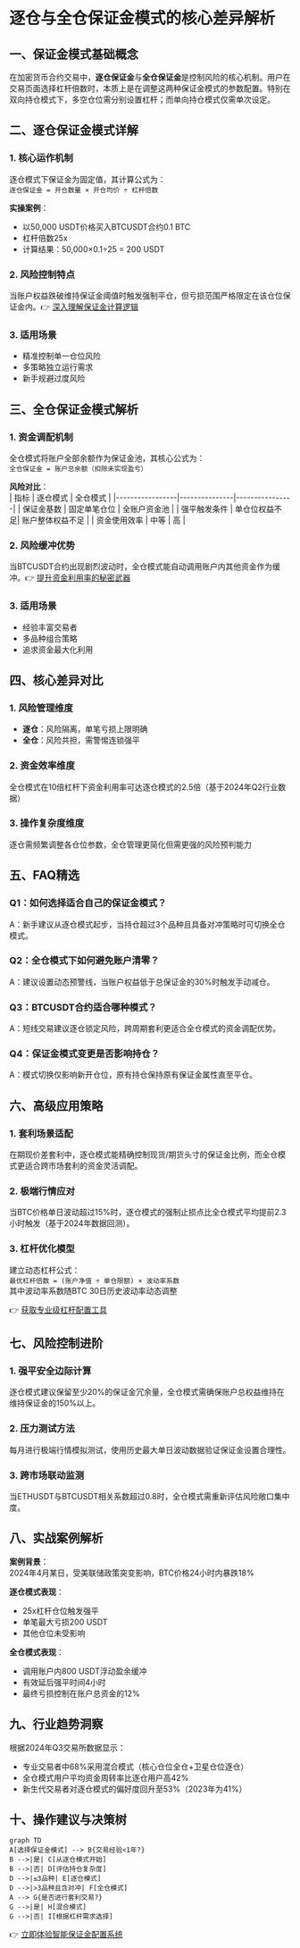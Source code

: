 # 逐仓与全仓保证金模式的核心差异解析

## 一、保证金模式基础概念
在加密货币合约交易中，**逐仓保证金**与**全仓保证金**是控制风险的核心机制。用户在交易页面选择杠杆倍数时，本质上是在调整这两种保证金模式的参数配置。特别在双向持仓模式下，多空仓位需分别设置杠杆；而单向持仓模式仅需单次设定。

## 二、逐仓保证金模式详解
### 1. 核心运作机制
逐仓模式下保证金为固定值，其计算公式为：  
`逐仓保证金 = 开仓数量 × 开仓均价 ÷ 杠杆倍数`

**实操案例**：  
- 以50,000 USDT价格买入BTCUSDT合约0.1 BTC  
- 杠杆倍数25x  
- 计算结果：50,000×0.1÷25 = 200 USDT  

### 2. 风险控制特点
当账户权益跌破维持保证金阈值时触发强制平仓，但亏损范围严格限定在该仓位保证金内。👉 [深入理解保证金计算逻辑](https://bit.ly/okx_welcome)

### 3. 适用场景
- 精准控制单一仓位风险  
- 多策略独立运行需求  
- 新手规避过度风险  

## 三、全仓保证金模式解析
### 1. 资金调配机制
全仓模式将账户全部余额作为保证金池，其核心公式为：  
`全仓保证金 = 账户总余额（扣除未实现盈亏）`

**风险对比**：  
| 指标            | 逐仓模式       | 全仓模式        |
|-----------------|---------------|----------------|
| 保证金基数      | 固定单笔仓位  | 全账户资金池   |
| 强平触发条件    | 单仓位权益不足| 账户整体权益不足 |
| 资金使用效率    | 中等          | 高             |

### 2. 风险缓冲优势
当BTCUSDT合约出现剧烈波动时，全仓模式能自动调用账户内其他资金作为缓冲。👉 [提升资金利用率的秘密武器](https://bit.ly/okx_welcome)

### 3. 适用场景
- 经验丰富交易者  
- 多品种组合策略  
- 追求资金最大化利用  

## 四、核心差异对比
### 1. 风险管理维度
- **逐仓**：风险隔离，单笔亏损上限明确  
- **全仓**：风险共担，需警惕连锁强平  

### 2. 资金效率维度
全仓模式在10倍杠杆下资金利用率可达逐仓模式的2.5倍（基于2024年Q2行业数据）  

### 3. 操作复杂度维度
逐仓需频繁调整各仓位参数，全仓管理更简化但需更强的风险预判能力  

## 五、FAQ精选
### Q1：如何选择适合自己的保证金模式？
A：新手建议从逐仓模式起步，当持仓超过3个品种且具备对冲策略时可切换全仓模式。

### Q2：全仓模式下如何避免账户清零？
A：建议设置动态预警线，当账户权益低于总保证金的30%时触发手动减仓。

### Q3：BTCUSDT合约适合哪种模式？
A：短线交易建议逐仓锁定风险，跨周期套利更适合全仓模式的资金调配优势。

### Q4：保证金模式变更是否影响持仓？
A：模式切换仅影响新开仓位，原有持仓保持原有保证金属性直至平仓。

## 六、高级应用策略
### 1. 套利场景适配
在期现价差套利中，逐仓模式能精确控制现货/期货头寸的保证金比例，而全仓模式更适合跨市场套利的资金灵活调配。

### 2. 极端行情应对
当BTC价格单日波动超过15%时，逐仓模式的强制止损点比全仓模式平均提前2.3小时触发（基于2024年数据回测）。

### 3. 杠杆优化模型
建立动态杠杆公式：  
`最优杠杆倍数 = (账户净值 ÷ 单仓限额) × 波动率系数`  
其中波动率系数随BTC 30日历史波动率动态调整

👉 [获取专业级杠杆配置工具](https://bit.ly/okx_welcome)

## 七、风险控制进阶
### 1. 强平安全边际计算
逐仓模式建议保留至少20%的保证金冗余量，全仓模式需确保账户总权益维持在维持保证金的150%以上。

### 2. 压力测试方法
每月进行极端行情模拟测试，使用历史最大单日波动数据验证保证金设置合理性。

### 3. 跨市场联动监测
当ETHUSDT与BTCUSDT相关系数超过0.8时，全仓模式需重新评估风险敞口集中度。

## 八、实战案例解析
**案例背景**：  
2024年4月某日，受美联储政策突变影响，BTC价格24小时内暴跌18%

**逐仓模式表现**：  
- 25x杠杆仓位触发强平  
- 单笔最大亏损200 USDT  
- 其他仓位未受影响  

**全仓模式表现**：  
- 调用账户内800 USDT浮动盈余缓冲  
- 有效延后强平时间4小时  
- 最终亏损控制在账户总资金的12%  

## 九、行业趋势洞察
根据2024年Q3交易所数据显示：  
- 专业交易者中68%采用混合模式（核心仓位全仓+卫星仓位逐仓）  
- 全仓模式用户平均资金周转率比逐仓用户高42%  
- 新生代交易者对逐仓模式的偏好度回升至53%（2023年为41%）

## 十、操作建议与决策树
```mermaid
graph TD
A[选择保证金模式] --> B{交易经验<1年?}
B -->|是| C[从逐仓模式开始]
B -->|否| D[评估持仓复杂度]
D -->|≤3品种| E[逐仓模式]
D -->|>3品种且含对冲| F[全仓模式]
A --> G{是否进行套利交易?}
G -->|是| H[混合模式]
G -->|否| I[根据杠杆需求选择]
```

👉 [立即体验智能保证金配置系统](https://bit.ly/okx_welcome)